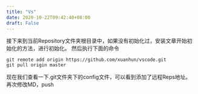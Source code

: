```yaml
---
title: "Vs"
date: 2020-10-22T09:42:40+08:00
draft: False
---
```


接下来到当前Repository文件夹根目录中，如果没有初始化过，安装文章开始初始化的方法，进行初始化。 然后执行下面的命令

    git remote add origin https://github.com/xuanhun/vscode.git
    git pull origin master
  

现在我们查看一下.git文件夹下的config文件，可以看到添加了远程Reps地址。
再次修改MD，push